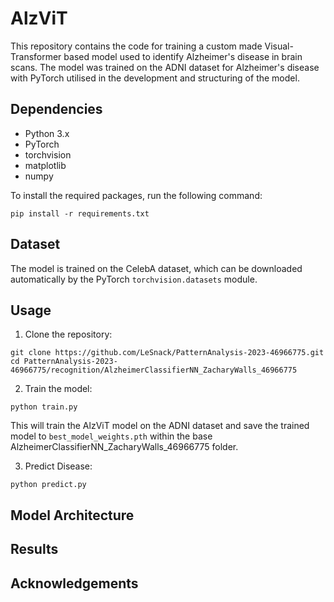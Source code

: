# AlzViT

This repository contains the code for training a custom made Visual-Transformer based model used to identify Alzheimer's disease in brain scans. The model was trained on the ADNI dataset for Alzheimer's disease with PyTorch utilised in the development and structuring of the model.

## Dependencies

-   Python 3.x
-   PyTorch
-   torchvision
-   matplotlib
-   numpy

To install the required packages, run the following command:

```
pip install -r requirements.txt
```

## Dataset

The model is trained on the CelebA dataset, which can be downloaded automatically by the PyTorch `torchvision.datasets` module.

## Usage

1. Clone the repository:

```
git clone https://github.com/LeSnack/PatternAnalysis-2023-46966775.git
cd PatternAnalysis-2023-46966775/recognition/AlzheimerClassifierNN_ZacharyWalls_46966775
```

2. Train the model:

```
python train.py
```

This will train the AlzViT model on the ADNI dataset and save the trained model to `best_model_weights.pth` within the base AlzheimerClassifierNN_ZacharyWalls_46966775 folder.

3. Predict Disease:

```
python predict.py
```

## Model Architecture

## Results

## Acknowledgements
